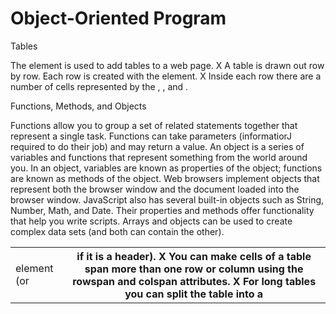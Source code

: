 # Object-Oriented Program


Tables

The <table> element is used to add tables to a web page.
X A table is drawn out row by row. Each row is created with the <tr> element.
X Inside each row there are a number of cells represented by the <td> element (or <th> if it is a header).
X You can make cells of a table span more than one row or column using the rowspan and colspan attributes.
X For long tables you can split the table into a <thead>, <tbody>, and <tfoot>.

Functions, Methods, and Objects

Functions allow you to group a set of related statements together that represent a single task.
Functions can take parameters (informatiorJ required to do their job) and may return a value.
An object is a series of variables and functions that represent something from the world around you.
In an object, variables are known as properties of the object; functions are known as methods of the object.
Web browsers implement objects that represent both the browser window and the document loaded into the browser window.
JavaScript also has several built-in objects such as String, Number, Math, and Date. Their properties and methods offer functionality that help you write scripts.
Arrays and objects can be used to create complex data sets (and both can contain the other).

